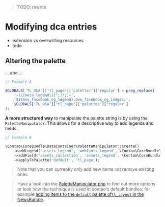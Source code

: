 > TODO: rewrite

# Modifying dca entries
* extension vs overwriting resources
* todo



## Altering the palette
 
... abc ... 

```php
// Example A

$GLOBALS['TL_DCA']['tl_page']['palettes']['regular'] = preg_replace(
    '~(\{meta_legend\}[^;]*;)~',
    '$1{mvo_facebook_og_legend},mvo_facebook_og_images;',
    $GLOBALS['TL_DCA']['tl_page']['palettes']['regular']
);
```


**A more structured way** to manipulate the palette string is by using the ``PaletteManipulator``. This allows for a
descriptive way to add legends and fields. 


```php
// Example B

\Contao\CoreBundle\DataContainer\PaletteManipulator::create()
    ->addLegend('assets_legend', 'webfonts_legend', \Contao\CoreBundle\DataContainer\PaletteManipulator::POSITION_BEFORE)
    ->addField('assets_collection', 'assets_legend', \Contao\CoreBundle\DataContainer\PaletteManipulator::POSITION_APPEND)
    ->applyToPalette('default', 'tl_page');
```

>Note that you can currently only add new items not remove existing ones.

>Have a look into the [PaletteManipulator.php][1] to find out more options or look how the technique is used in contao's
default bundles: for example [adding items to the ``default`` palette of``tl_layout`` in the NewsBundle][2].




[1]: https://github.com/contao/core-bundle/blob/master/src/DataContainer/PaletteManipulator.php
[2]: https://github.com/contao/news-bundle/blob/master/src/Resources/contao/dca/tl_layout.php